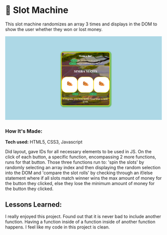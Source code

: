 # 🎰 Slot Machine

This slot machine randomizes an array 3 times and displays in the DOM to show the user whether they won or lost money.

![screenshot of simba slots](img/slotmachine.png)

### How It's Made:

**Tech used:** HTML5, CSS3, Javascript

Did layout, gave IDs for all necessary elements to be used in JS. On the click of each button, a specific function, encompassing 2 more functions, runs for that button. Those three functions run to: 'spin the slots' by randomly selecting an array index and then displaying the random selection into the DOM and 'compare the slot rolls' by checking through an if/else statement where if all slots match winner wins the max amount of money for the button they clicked, else they lose the minimum amount of money for the button they clicked.

## Lessons Learned:

I really enjoyed this project. Found out that it is never bad to include another function. Having a function inside of a function inside of another function happens. I feel like my code in this project is clean.
